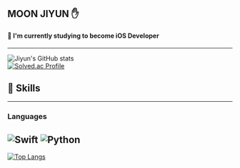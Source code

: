 ## MOON JIYUN ✋

#### 🌱 I'm currently studying to become iOS Developer
-------

![Jiyun's GitHub stats](https://github-readme-stats.vercel.app/api?username=Moon-JIyun&show_icons=true&theme=radical)  
[![Solved.ac Profile](http://mazassumnida.wtf/api/v2/generate_badge?boj=jiyun000)](http://solved.ac/jiyun000/)



## 💪 Skills
-------
### Languages
![Swift](https://img.shields.io/badge/Swift-F05138.svg?&style=for-the-badge&logo=Swift&logoColor=white)  ![Python](https://img.shields.io/badge/Python-3776AB.svg?&style=for-the-badge&logo=Python&logoColor=white)
------
[![Top Langs](https://github-readme-stats.vercel.app/api/top-langs/?username=Moon-JIyun&layout=compact)](https://github.com/anuraghazra/github-readme-stats)
